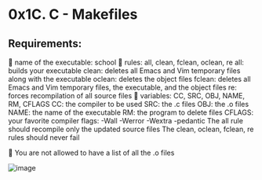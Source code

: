 # 0x1C. C - Makefiles

## Requirements:

💠 name of the executable: school
💠 rules: all, clean, fclean, oclean, re
all: builds your executable
clean: deletes all Emacs and Vim temporary files along with the executable
oclean: deletes the object files
fclean: deletes all Emacs and Vim temporary files, the executable, and the object files
re: forces recompilation of all source files
💠 variables: CC, SRC, OBJ, NAME, RM, CFLAGS
CC: the compiler to be used
SRC: the .c files
OBJ: the .o files
NAME: the name of the executable
RM: the program to delete files
CFLAGS: your favorite compiler flags: -Wall -Werror -Wextra -pedantic
The all rule should recompile only the updated source files
The clean, oclean, fclean, re rules should never fail

🔸 You are not allowed to have a list of all the .o files

![image](https://user-images.githubusercontent.com/98775024/179637514-a9f301ce-08b4-47bc-aae5-bbba5921202c.png)



